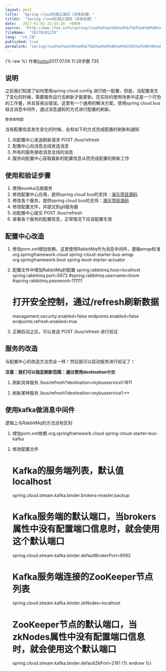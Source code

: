 ```yaml
---
layout: post
title:  "Spring cloud实践之道四（消息处理）"
title2:  "Spring cloud实践之道四（消息处理）"
date:   2017-01-01 23:55:29  +0800
source:  "http://www.jfox.info/springcloud%e5%ae%9e%e8%b7%b5%e4%b9%8b%e9%81%93%e5%9b%9b%e6%b6%88%e6%81%af%e5%a4%84%e7%90%86.html"
fileName:  "20170101229"
lang:  "zh_CN"
published: true
permalink: "springcloud%e5%ae%9e%e8%b7%b5%e4%b9%8b%e9%81%93%e5%9b%9b%e6%b6%88%e6%81%af%e5%a4%84%e7%90%86.html"
---
```

{% raw %}
作者[hutou](/u/67378d2013bb)2017.07.09 11:28字数 735
## 说明

之前我们知道了如何使用spring cloud config 进行统一配置，但是，当配置发生了变化的时候，需要服务自行去刷新才能更新。在实际的使用场景中这是一个可怕的工作量，并且容易出错误。这里有一个通用的解决方案，使用spring cloud bus结合消息中间件，通过消息通知的方式进行配置的刷新。
 
  
  
    整体架构图 
   
  
 
当有配置信息发生变化的时候，会有如下的方式完成配置的刷新和通知

1. 向配置中心发送刷新请求 POST /bus/refresh
2. 配置中心向消息总线发送消息
3. 所有的服务接收消息总线的消息
4. 服务向配置中心获取最新的配置信息从而完成配置的刷新工作

## 使用和验证步骤

1. 使用eureka注册服务
2. 修改配置中心应用，提供spring cloud bus的支持：[演示项目源码](http://www.jfox.info/go.php?url=https://github.com/hutou-workhouse/miscroServiceHello/tree/master/springCloudConfigBusServer)
3. 修改各个服务，提供spring cloud bus的支持：[演示项目源码](http://www.jfox.info/go.php?url=https://github.com/hutou-workhouse/miscroServiceHello/tree/master/springCloudConfigBusClient)
4. 修改配置文件，并提交到git服务器
5. 向配置中心提交 POST /bus/refresh
6. 查看各个服务的配置信息，正常情况下应该配置生效

## 配置中心改造

1. 修改pom.xml增加依赖，这里使用RabbitMq作为消息中间件，遵循amqp标准
         <dependency>
             <groupId>org.springframework.cloud</groupId>
             <artifactId>spring-cloud-starter-bus-amqp</artifactId>
         </dependency>    
         <dependency>
             <groupId>org.springframework.boot</groupId>
             <artifactId>spring-boot-starter-actuator</artifactId>
         </dependency>

2. 配置文件中增加RabbitMq的配置
    spring.rabbitmq.host=localhost
    spring.rabbitmq.port=5672
    #spring.rabbitmq.username=linxm
    #spring.rabbitmq.password=111111
    # 打开安全控制，通过/refresh刷新数据
    management.security.enabled=false
    endpoints.enabled=false
    endpoints.refresh.enabled=true

3. 正确启动之后，可以发送 POST /bus/refresh 进行验证

## 服务的改造

与配置中心的改造方法完全一样！然后就可以启动服务进行验证了！

**注意：**我们可以指定刷新范围：通过使用**destination**参数

1. 刷新具体服务
    /bus/refresh?destination=mybusservice1:1811

2. 刷新某种服务
    /bus/refresh?destination=mybusservice1:**

## 使用kafka做消息中间件

逻辑上与RabbitMq的方法没有区别

1. 增加pom.xml依赖
    <dependency>
     <groupId>org.springframework.cloud</groupId>
     <artifactId>spring-cloud-starter-bus-kafka</artifactId>
    </dependency>

2. 修改配置文件
    # Kafka的服务端列表，默认值localhost
    spring.cloud.stream.kafka.binder.brokers=master,backup
    # Kafka服务端的默认端口，当brokers属性中没有配置端口信息时，就会使用这个默认端口        
    spring.cloud.stream.kafka.binder.defaultBrokerPort=9092
    # Kafka服务端连接的ZooKeeper节点列表
    spring.cloud.stream.kafka.binder.zkNodes=localhost
    # ZooKeeper节点的默认端口，当zkNodes属性中没有配置端口信息时，就会使用这个默认端口    
    spring.cloud.stream.kafka.binder.defaultZkPort=2181
{% endraw %}
